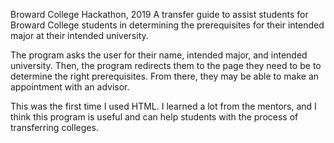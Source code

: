 Broward College Hackathon, 2019
  A transfer guide to assist students for Broward College students 
  in determining the prerequisites for their intended major at their intended university.

  The program asks the user for their name, intended major, and intended university. Then, the program redirects them to the page
  they need to be to determine the right prerequisites. From there, they may be able to make an appointment with an advisor.
  
  This was the first time I used HTML. I learned a lot from the mentors, and I think this program is useful and can help students
  with the process of transferring colleges.
